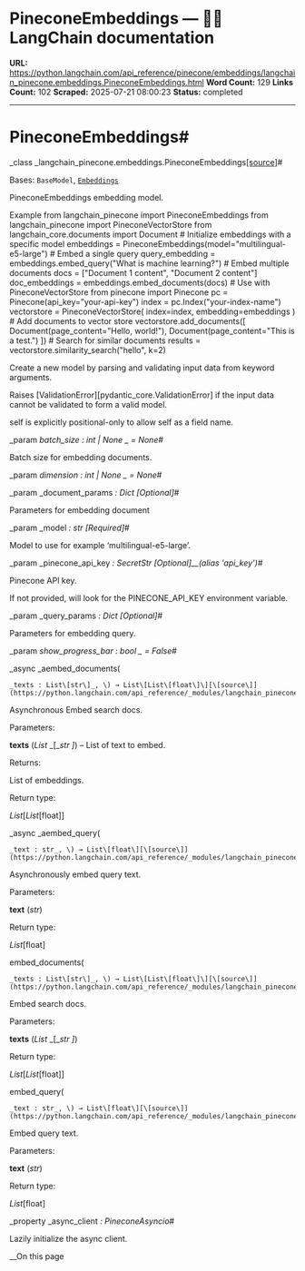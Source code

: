 # PineconeEmbeddings — 🦜🔗 LangChain  documentation

**URL:** https://python.langchain.com/api_reference/pinecone/embeddings/langchain_pinecone.embeddings.PineconeEmbeddings.html
**Word Count:** 129
**Links Count:** 102
**Scraped:** 2025-07-21 08:00:23
**Status:** completed

---

# PineconeEmbeddings\#

_class _langchain\_pinecone.embeddings.PineconeEmbeddings[\[source\]](https://python.langchain.com/api_reference/_modules/langchain_pinecone/embeddings.html#PineconeEmbeddings)\#     

Bases: `BaseModel`, [`Embeddings`](https://python.langchain.com/api_reference/core/embeddings/langchain_core.embeddings.embeddings.Embeddings.html#langchain_core.embeddings.embeddings.Embeddings "langchain_core.embeddings.embeddings.Embeddings")

PineconeEmbeddings embedding model.

Example               from langchain_pinecone import PineconeEmbeddings     from langchain_pinecone import PineconeVectorStore     from langchain_core.documents import Document          # Initialize embeddings with a specific model     embeddings = PineconeEmbeddings(model="multilingual-e5-large")          # Embed a single query     query_embedding = embeddings.embed_query("What is machine learning?")          # Embed multiple documents     docs = ["Document 1 content", "Document 2 content"]     doc_embeddings = embeddings.embed_documents(docs)          # Use with PineconeVectorStore     from pinecone import Pinecone          pc = Pinecone(api_key="your-api-key")     index = pc.Index("your-index-name")          vectorstore = PineconeVectorStore(         index=index,         embedding=embeddings     )          # Add documents to vector store     vectorstore.add_documents([         Document(page_content="Hello, world!"),         Document(page_content="This is a test.")     ])          # Search for similar documents     results = vectorstore.similarity_search("hello", k=2)     

Create a new model by parsing and validating input data from keyword arguments.

Raises \[ValidationError\]\[pydantic\_core.ValidationError\] if the input data cannot be validated to form a valid model.

self is explicitly positional-only to allow self as a field name.

_param _batch\_size _: int | None_ _ = None_\#     

Batch size for embedding documents.

_param _dimension _: int | None_ _ = None_\#     

_param _document\_params _: Dict_ _\[Optional\]_\#     

Parameters for embedding document

_param _model _: str_ _\[Required\]_\#     

Model to use for example ‘multilingual-e5-large’.

_param _pinecone\_api\_key _: SecretStr_ _\[Optional\]__\(alias 'api\_key'\)_\#     

Pinecone API key.

If not provided, will look for the PINECONE\_API\_KEY environment variable.

_param _query\_params _: Dict_ _\[Optional\]_\#     

Parameters for embedding query.

_param _show\_progress\_bar _: bool_ _ = False_\#     

_async _aembed\_documents\(

    _texts : List\[str\]_, \) → List\[List\[float\]\][\[source\]](https://python.langchain.com/api_reference/_modules/langchain_pinecone/embeddings.html#PineconeEmbeddings.aembed_documents)\#     

Asynchronous Embed search docs.

Parameters:     

**texts** \(_List_ _\[__str_ _\]_\) – List of text to embed.

Returns:     

List of embeddings.

Return type:     

_List_\[_List_\[float\]\]

_async _aembed\_query\(

    _text : str_, \) → List\[float\][\[source\]](https://python.langchain.com/api_reference/_modules/langchain_pinecone/embeddings.html#PineconeEmbeddings.aembed_query)\#     

Asynchronously embed query text.

Parameters:     

**text** \(_str_\)

Return type:     

_List_\[float\]

embed\_documents\(

    _texts : List\[str\]_, \) → List\[List\[float\]\][\[source\]](https://python.langchain.com/api_reference/_modules/langchain_pinecone/embeddings.html#PineconeEmbeddings.embed_documents)\#     

Embed search docs.

Parameters:     

**texts** \(_List_ _\[__str_ _\]_\)

Return type:     

_List_\[_List_\[float\]\]

embed\_query\(

    _text : str_, \) → List\[float\][\[source\]](https://python.langchain.com/api_reference/_modules/langchain_pinecone/embeddings.html#PineconeEmbeddings.embed_query)\#     

Embed query text.

Parameters:     

**text** \(_str_\)

Return type:     

_List_\[float\]

_property _async\_client _: PineconeAsyncio_\#     

Lazily initialize the async client.

__On this page